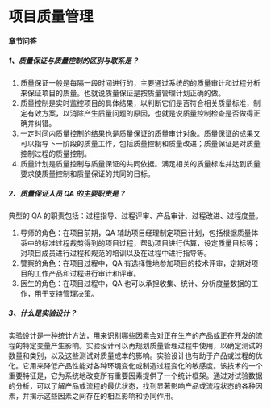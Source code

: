# 项目质量管理

#### 章节问答

##### 1、质量保证与质量控制的区别与联系是？

1. 质量保证一般是每隔一段时间进行的，主要通过系统的的质量审计和过程分析来保证项目的质量。也就说质量保证是按质量管理计划正确的做。
2. 质量控制是实时监控项目的具体结果，以判断它们是否符合相关质量标准，制定有效方案，以消除产生质量问题的原因，也就是说质量控制检查是否做得正确并纠错。
3. 一定时间内质量控制的结果也是质量保证的质量审计对象。质量保证的成果又可以指导下一阶段的质量工作，包括质量控制和质量改进；质量保证是对质量控制过程的质量控制。
4. 质量计划是质量控制与质量保证的共同依据。满足相关的质量标准并达到质量要求使质量控制和质量保证的共同的目标。

##### 2、质量保证人员 QA 的主要职责是？

典型的 QA 的职责包括：过程指导、过程评审、产品审计、过程改进、过程度量。

1. 导师的角色：在项目前期，QA 辅助项目经理制定项目计划，包括根据质量体系中的标准过程裁剪得到的项目过程，帮助项目进行估算，设定质量目标等；对项目成员进行过程和规范的培训以及在过程中进行指导等。
2. 警察的角色：在项目过程中，QA 有选择性地参加项目的技术评审，定期对项目的工作产品和过程进行审计和评审。
3. 医生的角色：在项目过程中，QA 也可以承担收集、统计、分析度量数据的工作，用于支持管理决策。

##### 3、什么是实验设计？

实验设计是一种统计方法，用来识别哪些因素会对正在生产的产品或正在开发的流程的特定变量产生影响。实验设计可以再规划质量管理过程中使用，以确定测试的数量和类别，以及这些测试对质量成本的影响。实验设计也有助于产品或过程的优化。它用来降低产品性能对各种环境变化或制造过程变化的敏感度。该技术的一个重要特征是，它为系统地改变所有重要因素提供了一个统计框架。通过对试验数据的分析，可以了解产品或流程的最优状态，找到显著影响产品或流程状态的各种因素，并揭示这些因素之间存在的相互影响和协同作用。



